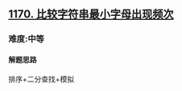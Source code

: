 <h2><a href="https://leetcode.cn/problems/compare-strings-by-frequency-of-the-smallest-character/">1170. 比较字符串最小字母出现频次</a></h2>
<h3>难度:中等</h3>
<h4>解题思路</h4>
<p>排序+二分查找+模拟</p>
